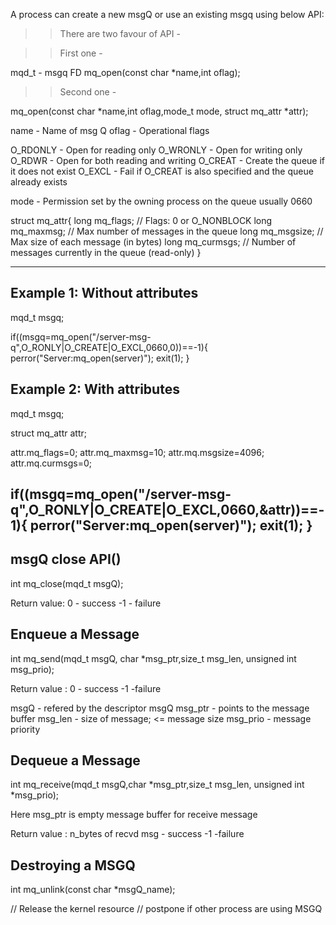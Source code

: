 A process can create a new msgQ or use an existing msgq using below API:

>> There are two favour of API -

>> First one -

mqd_t - msgq FD
mq_open(const char *name,int oflag);


>> Second one -

mq_open(const char *name,int oflag,mode_t mode, struct mq_attr *attr);

name - Name of msg Q
oflag - Operational flags

O_RDONLY - Open for reading only
O_WRONLY - Open for writing only
O_RDWR - Open for both reading and writing
O_CREAT - Create the queue if it does not exist
O_EXCL - Fail if O_CREAT is also specified and the queue already exists

mode - Permission set by the owning process on the queue usually 0660

struct mq_attr{
    long mq_flags;   // Flags: 0 or O_NONBLOCK
    long mq_maxmsg;  // Max number of messages in the queue
    long mq_msgsize; // Max size of each message (in bytes)
    long mq_curmsgs; // Number of messages currently in the queue (read-only)
}

---

## Example 1: Without attributes

mqd_t msgq;

if((msgq=mq_open("/server-msg-q",O_RONLY|O_CREATE|O_EXCL,0660,0))==-1){
    perror("Server:mq_open(server)");
    exit(1);
}

## Example 2: With attributes

mqd_t msgq;

struct mq_attr attr;

attr.mq_flags=0;
attr.mq_maxmsg=10;
attr.mq.msgsize=4096;
attr.mq.curmsgs=0;

if((msgq=mq_open("/server-msg-q",O_RONLY|O_CREATE|O_EXCL,0660,&attr))==-1){
    perror("Server:mq_open(server)");
    exit(1);
}
---

## msgQ close API()

int mq_close(mqd_t msgQ);

Return value:
0 - success
-1 - failure

## Enqueue a Message

int mq_send(mqd_t msgQ, char *msg_ptr,size_t msg_len, unsigned int msg_prio);

Return value :
0 - success
-1 -failure

msgQ - refered by the descriptor msgQ
msg_ptr - points to the message buffer
msg_len - size of message; <= message size
msg_prio - message priority

## Dequeue a Message 

int mq_receive(mqd_t msgQ,char *msg_ptr,size_t msg_len, unsigned int *msg_prio);

Here msg_ptr is empty message buffer for receive message

Return value : 
n_bytes of recvd msg - success
-1 -failure

## Destroying a MSGQ

int mq_unlink(const char *msgQ_name);

// Release the kernel resource
// postpone if other process are using MSGQ
